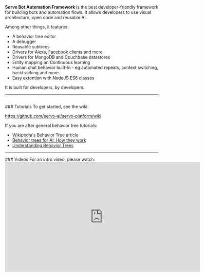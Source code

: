 
**Servo Bot Automation Framework** is the best developer-friendly framework for building bots and automation flows. It allows developers to use visual architecture, open code and reusable AI.

Among other things, it features:
* A behavior tree editor
* A debugger
* Reusable subtrees
* Drivers for Alexa, Facebook clients and more
* Drivers for MongoDB and Couchbase datastores
* Entity mapping an Continuous learning  
* Human chat behavior built-in - eg automated repeats, context switching, backtracking and more.
* Easy extention with NodeJS ES6 classes

It is built for developers, by developers.
<br>
<hr>
<br>
### Tutorials
To get started, see the wiki:

<a href="https://github.com/servo-ai/servo-platform/wiki" target="_blank">https://github.com/servo-ai/servo-platform/wiki</a>


If you are after general behavior tree tutorials: 
<ul> 
<li><a href="https://en.wikipedia.org/wiki/Behavior_tree_(artificial_intelligence,_robotics_and_control)" target="_blank"> Wikipedia's Behavior Tree article </a> </li>
<li><a href="https://www.gamasutra.com/blogs/ChrisSimpson/20140717/221339/Behavior_trees_for_AI_How_they_work.php" target="_blank"> Behavior trees for AI: How they work</a></li>
<li><a href="http://aigamedev.com/open/article/bt-overview/" target="_blank">Understanding Behavior Trees</a></li>
</ul>
<hr>
### Videos
For an intro video, please watch:
<iframe src="https://player.vimeo.com/video/252196797" width="640" height="360" frameborder="0" webkitallowfullscreen mozallowfullscreen allowfullscreen></iframe>

</div>